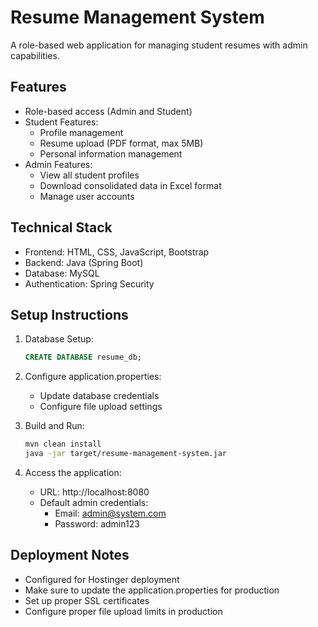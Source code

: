 # Resume Management System

A role-based web application for managing student resumes with admin capabilities.

## Features

- Role-based access (Admin and Student)
- Student Features:
  - Profile management
  - Resume upload (PDF format, max 5MB)
  - Personal information management
- Admin Features:
  - View all student profiles
  - Download consolidated data in Excel format
  - Manage user accounts

## Technical Stack

- Frontend: HTML, CSS, JavaScript, Bootstrap
- Backend: Java (Spring Boot)
- Database: MySQL
- Authentication: Spring Security

## Setup Instructions

1. Database Setup:
   ```sql
   CREATE DATABASE resume_db;
   ```

2. Configure application.properties:
   - Update database credentials
   - Configure file upload settings

3. Build and Run:
   ```bash
   mvn clean install
   java -jar target/resume-management-system.jar
   ```

4. Access the application:
   - URL: http://localhost:8080
   - Default admin credentials:
     - Email: admin@system.com
     - Password: admin123

## Deployment Notes

- Configured for Hostinger deployment
- Make sure to update the application.properties for production
- Set up proper SSL certificates
- Configure proper file upload limits in production 